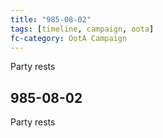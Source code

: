 ```yaml
---
title: "985-08-02"
tags: [timeline, campaign, oota]
fc-category: OotA Campaign
---
```

<span class='ob-timelines'
	data-date='985-08-02-00'
	data-title='Campaign: NAGA Adventures'
	data-class='orange'> Party rests </span>
## 985-08-02
Party rests
